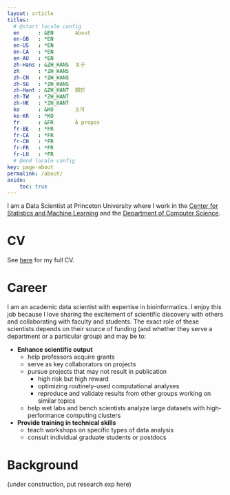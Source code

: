 ```yaml
---
layout: article
titles:
  # @start locale config
  en      : &EN       About
  en-GB   : *EN
  en-US   : *EN
  en-CA   : *EN
  en-AU   : *EN
  zh-Hans : &ZH_HANS  关于
  zh      : *ZH_HANS
  zh-CN   : *ZH_HANS
  zh-SG   : *ZH_HANS
  zh-Hant : &ZH_HANT  關於
  zh-TW   : *ZH_HANT
  zh-HK   : *ZH_HANT
  ko      : &KO       소개
  ko-KR   : *KO
  fr      : &FR       À propos
  fr-BE   : *FR
  fr-CA   : *FR
  fr-CH   : *FR
  fr-FR   : *FR
  fr-LU   : *FR
  # @end locale config
key: page-about
permalink: /about/
aside:
    toc: true
---
```



I am a Data Scientist at Princeton University where I work in the [Center for Statistics and Machine Learning](https://csml.princeton.edu/) and the [Department of Computer Science](https://www.cs.princeton.edu/).

# CV

See [here](/about/cv/) for my full CV.

# Career

I am an academic data scientist with expertise in bioinformatics. I enjoy this job because I love sharing the excitement of scientific discovery with others and collaborating with faculty and students. The exact role of these scientists depends on their source of funding (and whether they serve a department or a particular group) and may be to:

- **Enhance scientific output**
    - help professors acquire grants
    - serve as key collaborators on projects
    - pursue projects that may not result in publication 
        - high risk but high reward
        - optimizing routinely-used computational analyses
        - reproduce and validate results from other groups working on similar topics
    - help wet labs and bench scientists analyze large datasets with high-performance computing clusters
- **Provide training in technical skills**
    - teach workshops on specific types of data analysis
    - consult individual graduate students or postdocs


# Background

(under construction, put research exp here)

